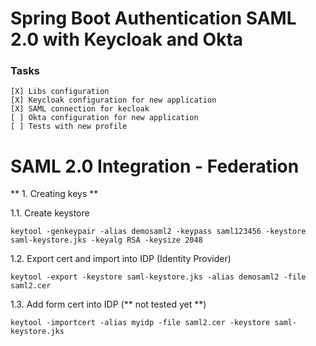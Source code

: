 # Spring Boot Authentication SAML 2.0 with Keycloak and Okta

### Tasks
    [X] Libs configuration
    [X] Keycloak configuration for new application
    [X] SAML connection for kecloak
    [ ] Okta configuration for new application
    [ ] Tests with new profile 

# SAML 2.0 Integration - Federation

** 1. Creating keys **

1.1. Create keystore

	keytool -genkeypair -alias demosaml2 -keypass saml123456 -keystore saml-keystore.jks -keyalg RSA -keysize 2048

1.2. Export cert and import into IDP (Identity Provider)

	keytool -export -keystore saml-keystore.jks -alias demosaml2 -file saml2.cer

1.3. Add form cert into IDP (** not tested yet **)

	keytool -importcert -alias myidp -file saml2.cer -keystore saml-keystore.jks
	